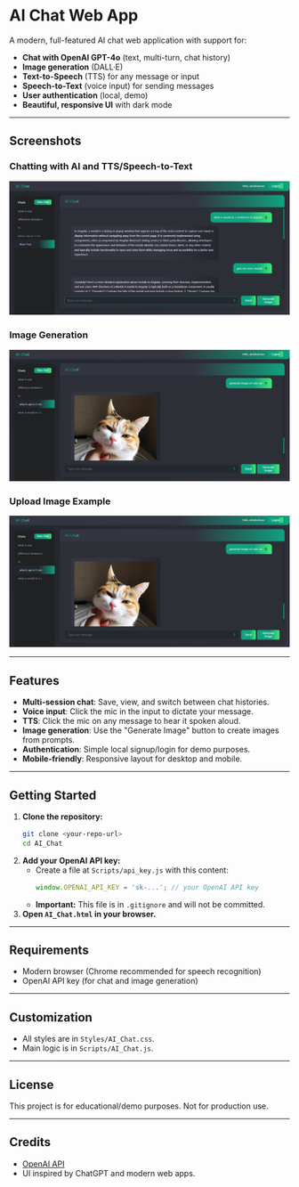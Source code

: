 # AI Chat Web App

A modern, full-featured AI chat web application with support for:
- **Chat with OpenAI GPT-4o** (text, multi-turn, chat history)
- **Image generation** (DALL·E)
- **Text-to-Speech** (TTS) for any message or input
- **Speech-to-Text** (voice input) for sending messages
- **User authentication** (local, demo)
- **Beautiful, responsive UI** with dark mode

---

## Screenshots

### Chatting with AI and TTS/Speech-to-Text
![Chat Example](Screenshot%202025-06-04%20222740.png)

### Image Generation
![Image Generation Example](Screenshot%202025-06-04%20223315.png)
### Upload Image Example
![Upload Image Example](Screenshot%202025-06-04%20223315.png)

---

## Features
- **Multi-session chat**: Save, view, and switch between chat histories.
- **Voice input**: Click the mic in the input to dictate your message.
- **TTS**: Click the mic on any message to hear it spoken aloud.
- **Image generation**: Use the "Generate Image" button to create images from prompts.
- **Authentication**: Simple local signup/login for demo purposes.
- **Mobile-friendly**: Responsive layout for desktop and mobile.

---

## Getting Started

1. **Clone the repository:**
   ```sh
   git clone <your-repo-url>
   cd AI_Chat
   ```
2. **Add your OpenAI API key:**
   - Create a file at `Scripts/api_key.js` with this content:
     ```js
     window.OPENAI_API_KEY = 'sk-...'; // your OpenAI API key
     ```
   - **Important:** This file is in `.gitignore` and will not be committed.
3. **Open `AI_Chat.html` in your browser.**

---

## Requirements
- Modern browser (Chrome recommended for speech recognition)
- OpenAI API key (for chat and image generation)

---

## Customization
- All styles are in `Styles/AI_Chat.css`.
- Main logic is in `Scripts/AI_Chat.js`.

---

## License
This project is for educational/demo purposes. Not for production use.

---

## Credits
- [OpenAI API](https://platform.openai.com/)
- UI inspired by ChatGPT and modern web apps.
